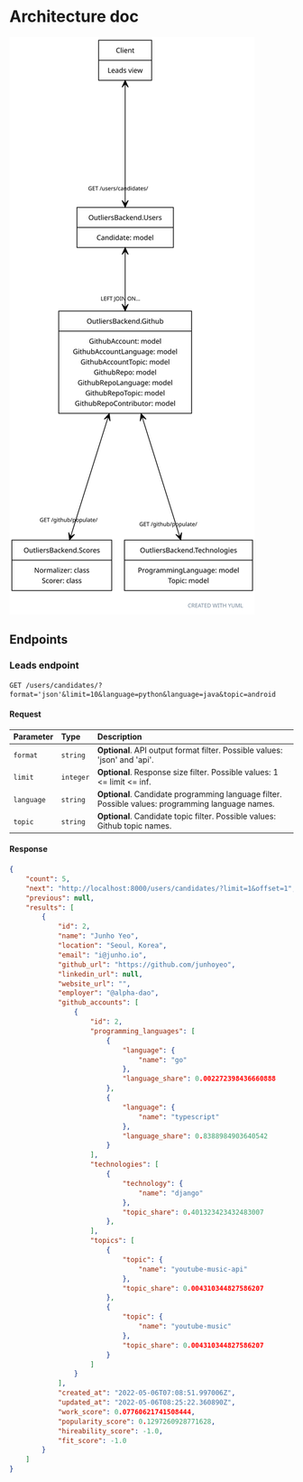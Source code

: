 # Architecture doc

![Alt text](https://github.com/nameisxi/outliers-backend/blob/main/documentation/architecture-diagram.svg?raw=true)

## Endpoints
### Leads endpoint
```http
GET /users/candidates/?format='json'&limit=10&language=python&language=java&topic=android
```
#### Request
| Parameter | Type | Description |
| :--- | :--- | :--- |
| `format` | `string` | **Optional**. API output format filter. Possible values: 'json' and 'api'. |
| `limit` | `integer` | **Optional**. Response size filter. Possible values: 1 <= limit <= inf. |
| `language` | `string` | **Optional**. Candidate programming language filter. Possible values: programming language names. |
| `topic` | `string` | **Optional**. Candidate topic filter. Possible values: Github topic names. |

#### Response
```json
{
    "count": 5,
    "next": "http://localhost:8000/users/candidates/?limit=1&offset=1",
    "previous": null,
    "results": [
        {
            "id": 2,
            "name": "Junho Yeo",
            "location": "Seoul, Korea",
            "email": "i@junho.io",
            "github_url": "https://github.com/junhoyeo",
            "linkedin_url": null,
            "website_url": "",
            "employer": "@alpha-dao",
            "github_accounts": [
                {
                    "id": 2,
                    "programming_languages": [
                        {
                            "language": {
                                "name": "go"
                            },
                            "language_share": 0.002272398436660888
                        },
                        {
                            "language": {
                                "name": "typescript"
                            },
                            "language_share": 0.8388984903640542
                        }
                    ],
                    "technologies": [
                        {
                            "technology": {
                                "name": "django"
                            },
                            "topic_share": 0.401323423432483007
                        },
                    ],
                    "topics": [
                        {
                            "topic": {
                                "name": "youtube-music-api"
                            },
                            "topic_share": 0.004310344827586207
                        },
                        {
                            "topic": {
                                "name": "youtube-music"
                            },
                            "topic_share": 0.004310344827586207
                        }                    
                    ]
                }
            ],
            "created_at": "2022-05-06T07:08:51.997006Z",
            "updated_at": "2022-05-06T08:25:22.360890Z",
            "work_score": 0.07760621741508444,
            "popularity_score": 0.1297260928771628,
            "hireability_score": -1.0,
            "fit_score": -1.0
        }
    ]
}
```
